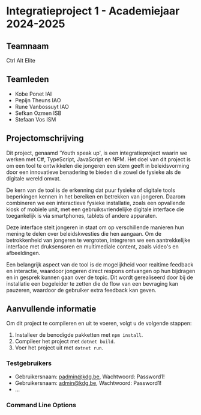 ﻿# Integratieproject 1 - Academiejaar 2024-2025

## Teamnaam
Ctrl Alt Elite

## Teamleden
- Kobe Ponet IAI
- Pepijn Theuns IAO
- Rune Vanbossuyt IAO
- Sefkan Ozmen ISB
- Stefaan Vos ISM

## Projectomschrijving
Dit project, genaamd 'Youth speak up', is een integratieproject waarin we werken met C#, TypeScript, JavaScript en NPM. Het doel van dit project is om een tool te ontwikkelen die jongeren een stem geeft in beleidsvorming door een innovatieve benadering te bieden die zowel de fysieke als de digitale wereld omvat.

De kern van de tool is de erkenning dat puur fysieke of digitale tools beperkingen kennen in het bereiken en betrekken van jongeren. Daarom combineren we een interactieve fysieke installatie, zoals een opvallende kiosk of mobiele unit, met een gebruiksvriendelijke digitale interface die toegankelijk is via smartphones, tablets of andere apparaten.

Deze interface stelt jongeren in staat om op verschillende manieren hun mening te delen over beleidskwesties die hen aangaan. Om de betrokkenheid van jongeren te vergroten, integreren we een aantrekkelijke interface met druksensoren en multimediale content, zoals video's en afbeeldingen.

Een belangrijk aspect van de tool is de mogelijkheid voor realtime feedback en interactie, waardoor jongeren direct respons ontvangen op hun bijdragen en in gesprek kunnen gaan over de topic. Dit wordt gerealiseerd door bij de installatie een begeleider te zetten die de flow van een bevraging kan pauzeren, waardoor de gebruiker extra feedback kan geven.

## Aanvullende informatie
Om dit project te compileren en uit te voeren, volgt u de volgende stappen:

1. Installeer de benodigde pakketten met `npm install`.
2. Compileer het project met `dotnet build`.
3. Voer het project uit met `dotnet run`.

### Testgebruikers
- Gebruikersnaam: padmin@kdg.be, Wachtwoord: Password1!
- Gebruikersnaam: admin@kdg.be, Wachtwoord: Password1!
- ...

### Command Line Options